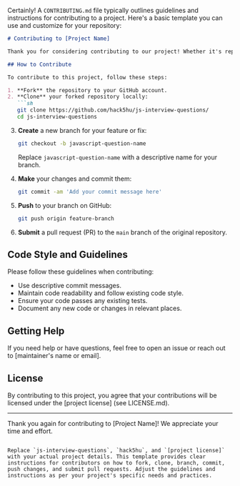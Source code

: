 Certainly! A `CONTRIBUTING.md` file typically outlines guidelines and instructions for contributing to a project. Here's a basic template you can use and customize for your repository:

```markdown
# Contributing to [Project Name]

Thank you for considering contributing to our project! Whether it's reporting bugs, submitting fixes, or proposing new features, your contributions are welcome.

## How to Contribute

To contribute to this project, follow these steps:

1. **Fork** the repository to your GitHub account.
2. **Clone** your forked repository locally:
   ```sh
   git clone https://github.com/hack5hu/js-interview-questions/
   cd js-interview-questions
   ```
3. **Create** a new branch for your feature or fix:
   ```sh
   git checkout -b javascript-question-name
   ```
   Replace `javascript-question-name` with a descriptive name for your branch.
   
4. **Make** your changes and commit them:
   ```sh
   git commit -am 'Add your commit message here'
   ```
5. **Push** to your branch on GitHub:
   ```sh
   git push origin feature-branch
   ```
6. **Submit** a pull request (PR) to the `main` branch of the original repository.

## Code Style and Guidelines

Please follow these guidelines when contributing:

- Use descriptive commit messages.
- Maintain code readability and follow existing code style.
- Ensure your code passes any existing tests.
- Document any new code or changes in relevant places.

## Getting Help

If you need help or have questions, feel free to open an issue or reach out to [maintainer's name or email].

## License

By contributing to this project, you agree that your contributions will be licensed under the [project license] (see LICENSE.md).

---

Thank you again for contributing to [Project Name]! We appreciate your time and effort.
```

Replace `js-interview-questions`, `hack5hu`, and `[project license]` with your actual project details. This template provides clear instructions for contributors on how to fork, clone, branch, commit, push changes, and submit pull requests. Adjust the guidelines and instructions as per your project's specific needs and practices.